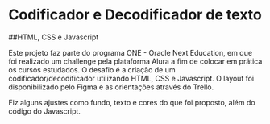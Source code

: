 # Codificador e Decodificador de texto

##HTML, CSS e Javascript

Este projeto faz parte do programa ONE - Oracle Next Education, em que foi realizado um challenge pela plataforma Alura a fim de colocar em prática os cursos estudados. O desafio é a criação de um codificador/decodificador utilizando HTML, CSS e Javascript. O layout foi disponibilizado pelo Figma e as orientações através do Trello.

Fiz alguns ajustes como fundo, texto e cores do que foi proposto, além do código do Javascript.
